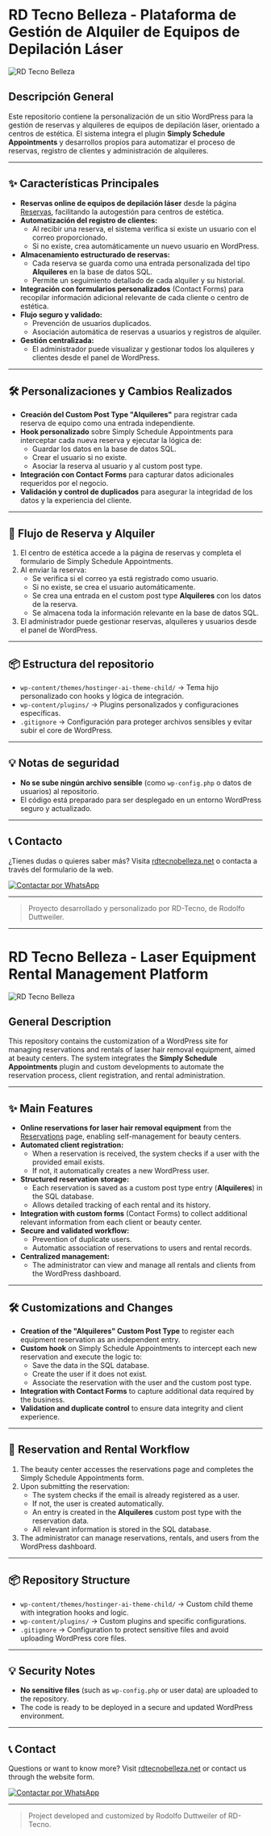 # RD Tecno Belleza - Plataforma de Gestión de Alquiler de Equipos de Depilación Láser

![RD Tecno Belleza](https://rdtecnobelleza.net/wp-content/uploads/2024/01/logo-rdtecnobelleza.png)

## Descripción General
Este repositorio contiene la personalización de un sitio WordPress para la gestión de reservas y alquileres de equipos de depilación láser, orientado a centros de estética. El sistema integra el plugin **Simply Schedule Appointments** y desarrollos propios para automatizar el proceso de reservas, registro de clientes y administración de alquileres.

---

## ✨ Características Principales

- **Reservas online de equipos de depilación láser** desde la página [Reservas](https://rdtecnobelleza.net/reservas), facilitando la autogestión para centros de estética.
- **Automatización del registro de clientes:**
  - Al recibir una reserva, el sistema verifica si existe un usuario con el correo proporcionado.
  - Si no existe, crea automáticamente un nuevo usuario en WordPress.
- **Almacenamiento estructurado de reservas:**
  - Cada reserva se guarda como una entrada personalizada del tipo **Alquileres** en la base de datos SQL.
  - Permite un seguimiento detallado de cada alquiler y su historial.
- **Integración con formularios personalizados** (Contact Forms) para recopilar información adicional relevante de cada cliente o centro de estética.
- **Flujo seguro y validado:**
  - Prevención de usuarios duplicados.
  - Asociación automática de reservas a usuarios y registros de alquiler.
- **Gestión centralizada:**
  - El administrador puede visualizar y gestionar todos los alquileres y clientes desde el panel de WordPress.

---

## 🛠️ Personalizaciones y Cambios Realizados

- **Creación del Custom Post Type "Alquileres"** para registrar cada reserva de equipo como una entrada independiente.
- **Hook personalizado** sobre Simply Schedule Appointments para interceptar cada nueva reserva y ejecutar la lógica de:
  - Guardar los datos en la base de datos SQL.
  - Crear el usuario si no existe.
  - Asociar la reserva al usuario y al custom post type.
- **Integración con Contact Forms** para capturar datos adicionales requeridos por el negocio.
- **Validación y control de duplicados** para asegurar la integridad de los datos y la experiencia del cliente.

---

## 🚀 Flujo de Reserva y Alquiler

1. El centro de estética accede a la página de reservas y completa el formulario de Simply Schedule Appointments.
2. Al enviar la reserva:
    - Se verifica si el correo ya está registrado como usuario.
    - Si no existe, se crea el usuario automáticamente.
    - Se crea una entrada en el custom post type **Alquileres** con los datos de la reserva.
    - Se almacena toda la información relevante en la base de datos SQL.
3. El administrador puede gestionar reservas, alquileres y usuarios desde el panel de WordPress.

---

## 📦 Estructura del repositorio

- `wp-content/themes/hostinger-ai-theme-child/` → Tema hijo personalizado con hooks y lógica de integración.
- `wp-content/plugins/` → Plugins personalizados y configuraciones específicas.
- `.gitignore` → Configuración para proteger archivos sensibles y evitar subir el core de WordPress.

---

## 💡 Notas de seguridad
- **No se sube ningún archivo sensible** (como `wp-config.php` o datos de usuarios) al repositorio.
- El código está preparado para ser desplegado en un entorno WordPress seguro y actualizado.

---

## 📞 Contacto
¿Tienes dudas o quieres saber más? Visita [rdtecnobelleza.net](https://rdtecnobelleza.net) o contacta a través del formulario de la web.

[![Contactar por WhatsApp](https://img.shields.io/badge/WhatsApp-Contactar-25D366?logo=whatsapp&logoColor=white)](https://wa.me/5493415795765?text=Te%20contacto%20porque%20he%20le%C3%ADdo%20tu%20repositorio%20de%20rdtecnobelleza%20en%20github)

---

> Proyecto desarrollado y personalizado por RD-Tecno, de Rodolfo Duttweiler.

---

# RD Tecno Belleza - Laser Equipment Rental Management Platform

![RD Tecno Belleza](https://rdtecnobelleza.net/wp-content/uploads/2024/01/logo-rdtecnobelleza.png)

## General Description
This repository contains the customization of a WordPress site for managing reservations and rentals of laser hair removal equipment, aimed at beauty centers. The system integrates the **Simply Schedule Appointments** plugin and custom developments to automate the reservation process, client registration, and rental administration.

---

## ✨ Main Features

- **Online reservations for laser hair removal equipment** from the [Reservations](https://rdtecnobelleza.net/reservas) page, enabling self-management for beauty centers.
- **Automated client registration:**
  - When a reservation is received, the system checks if a user with the provided email exists.
  - If not, it automatically creates a new WordPress user.
- **Structured reservation storage:**
  - Each reservation is saved as a custom post type entry (**Alquileres**) in the SQL database.
  - Allows detailed tracking of each rental and its history.
- **Integration with custom forms** (Contact Forms) to collect additional relevant information from each client or beauty center.
- **Secure and validated workflow:**
  - Prevention of duplicate users.
  - Automatic association of reservations to users and rental records.
- **Centralized management:**
  - The administrator can view and manage all rentals and clients from the WordPress dashboard.

---

## 🛠️ Customizations and Changes

- **Creation of the "Alquileres" Custom Post Type** to register each equipment reservation as an independent entry.
- **Custom hook** on Simply Schedule Appointments to intercept each new reservation and execute the logic to:
  - Save the data in the SQL database.
  - Create the user if it does not exist.
  - Associate the reservation with the user and the custom post type.
- **Integration with Contact Forms** to capture additional data required by the business.
- **Validation and duplicate control** to ensure data integrity and client experience.

---

## 🚀 Reservation and Rental Workflow

1. The beauty center accesses the reservations page and completes the Simply Schedule Appointments form.
2. Upon submitting the reservation:
    - The system checks if the email is already registered as a user.
    - If not, the user is created automatically.
    - An entry is created in the **Alquileres** custom post type with the reservation data.
    - All relevant information is stored in the SQL database.
3. The administrator can manage reservations, rentals, and users from the WordPress dashboard.

---

## 📦 Repository Structure

- `wp-content/themes/hostinger-ai-theme-child/` → Custom child theme with integration hooks and logic.
- `wp-content/plugins/` → Custom plugins and specific configurations.
- `.gitignore` → Configuration to protect sensitive files and avoid uploading WordPress core files.

---

## 💡 Security Notes
- **No sensitive files** (such as `wp-config.php` or user data) are uploaded to the repository.
- The code is ready to be deployed in a secure and updated WordPress environment.

---

## 📞 Contact
Questions or want to know more? Visit [rdtecnobelleza.net](https://rdtecnobelleza.net) or contact us through the website form.

[![Contactar por WhatsApp](https://img.shields.io/badge/WhatsApp-Contactar-25D366?logo=whatsapp&logoColor=white)](https://wa.me/5493415795765?text=I%20contact%20you%20because%20I've%20been%20read%20your%20rdtecnobelleza%20repository%20on%20github)

---

> Project developed and customized by Rodolfo Duttweiler of RD-Tecno.
